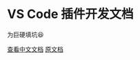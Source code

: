 # VS Code 插件开发文档

为巨硬填坑😆

[查看中文文档](https://liiked.github.io/VS-Code-Extension-Doc-ZH/
)
[原文档](https://code.visualstudio.com/docs/extensions/overview)
